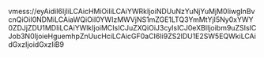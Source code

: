 vmess://eyAidiI6IjIiLCAicHMiOiIiLCAiYWRkIjoiNDUuNzYuNjYuMjM0IiwgInBvcnQiOiI0NDMiLCAiaWQiOiI0YWIzMWVjNS1mZGE1LTQ3YmMtYjI5Ny0xYWY0ZDJjZDU1MDIiLCAiYWlkIjoiMCIsICJuZXQiOiJ3cyIsICJ0eXBlIjoibm9uZSIsICJob3N0IjoieHguemhpZnUucHciLCAicGF0aCI6Ii9ZS2lDU1E2SW5EQWkiLCAidGxzIjoidGxzIiB9
